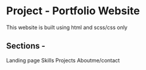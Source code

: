 # Project - Portfolio Website
This website is built using html and scss/css only
## Sections -
Landing page
Skills
Projects
Aboutme/contact
